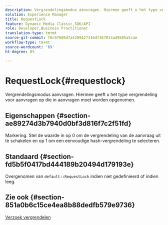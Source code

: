 ```yaml
---
description: Vergrendelingsmodus aanvragen. Hiermee geeft u het type vergrendeling voor aanvragen op die in aanvragen moet worden opgenomen.
solution: Experience Manager
title: RequestLock
feature: Dynamic Media Classic,SDK/API
role: Developer,Business Practitioner
translation-type: tm+mt
source-git-commit: f6c97606d7a4209427316d7367013ad9585a5cae
workflow-type: tm+mt
source-wordcount: '69'
ht-degree: 0%

---
```



# RequestLock{#requestlock}

Vergrendelingsmodus aanvragen. Hiermee geeft u het type vergrendeling voor aanvragen op die in aanvragen moet worden opgenomen.

## Eigenschappen {#section-ae89274d3b7940d0bf3d816f7c2f51fd}

Markering. Stel de waarde in op 0 om de vergrendeling van de aanvraag uit te schakelen en op 1 om een eenvoudige hash-vergrendeling te selecteren.

## Standaard {#section-fd5b5f0417bd444189b20494d179193e}

Overgenomen van `default::RequestLock` indien niet gedefinieerd of indien leeg.

## Zie ook {#section-851a0b6c15ce4ea8b88dedfb579e9736}

[Verzoek vergrendelen](../../../../../is-api/image-catalog/image-serving-api-ref/c-image-catalog-reference/c-attributes-reference/r-requestlock.md#reference-8bbe2f581be847d3b9fa123e8e5e94b0)
